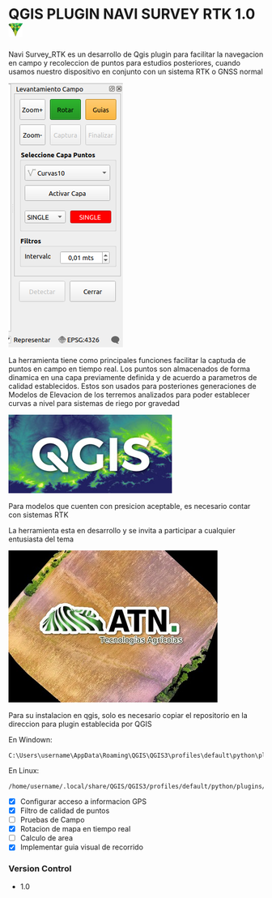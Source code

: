 # QGIS PLUGIN NAVI SURVEY RTK 1.0 ![](icon.png)

Navi Survey_RTK es un desarrollo de Qgis plugin para facilitar la navegacion en campo y recoleccion de puntos para estudios posteriores, cuando usamos nuestro dispositivo en conjunto con un sistema RTK o GNSS normal

  ![PLUGIN](plugin.png)

La herramienta tiene como principales funciones facilitar la captuda de puntos en campo en tiempo real.
Los puntos son almacenados de forma dinamica en una capa previamente definida y de acuerdo a parametros de calidad establecidos.
Estos son usados para posteriones generaciones de Modelos de Elevacion de los terremos analizados para poder establecer curvas a nivel para sistemas de riego por gravedad
  
  ![QGIS](SRTM-en-QGIS.jpg)
 
Para modelos que cuenten con presicion aceptable, es necesario contar con sistemas RTK
  
La herramienta esta en desarrollo y se invita a participar a cualquier entusiasta del tema

  ![ATN](logoEmpresa.jpg)

Para su instalacion en qgis, solo es necesario copiar el repositorio en la direccion para plugin establecida por QGIS

En Windown:

	C:\Users\username\AppData\Roaming\QGIS\QGIS3\profiles\default\python\plugins\

En Linux:

	/home/username/.local/share/QGIS/QGIS3/profiles/default/python/plugins/

- [x] Configurar acceso a informacion GPS
- [x] Filtro de calidad de puntos
- [ ] Pruebas de Campo
- [x] Rotacion de mapa en tiempo real
- [ ] Calculo de area
- [x] Implementar guia visual de recorrido

### Version Control

- 1.0

